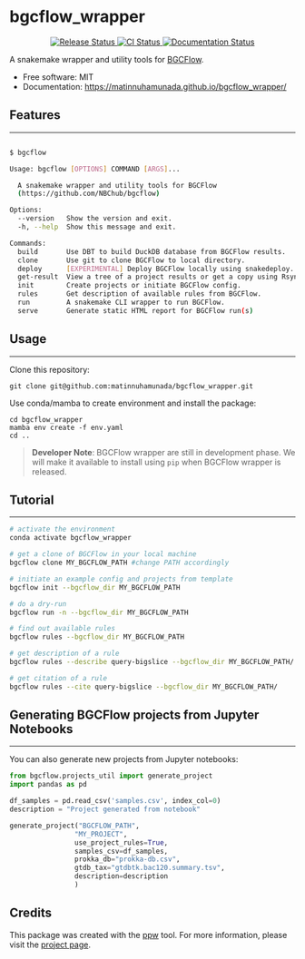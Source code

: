 # bgcflow_wrapper


<p align="center">
<a href="https://pypi.python.org/pypi/bgcflow_wrapper">
    <img src="https://img.shields.io/pypi/v/bgcflow_wrapper.svg"
        alt = "Release Status">
</a>

<a href="https://github.com/matinnuhamunada/bgcflow_wrapper/actions">
    <img src="https://github.com/matinnuhamunada/bgcflow_wrapper/actions/workflows/main.yml/badge.svg?branch=release" alt="CI Status">
</a>

<a href="https://matinnuhamunada.github.io/bgcflow_wrapper/">
    <img src="https://img.shields.io/website/https/matinnuhamunada.github.io/bgcflow_wrapper/index.html.svg?label=docs&down_message=unavailable&up_message=available" alt="Documentation Status">
</a>

</p>


A snakemake wrapper and utility tools for [BGCFlow](https://github.com/NBChub/bgcflow).


* Free software: MIT
* Documentation: <https://matinnuhamunada.github.io/bgcflow_wrapper/>

## Features
--------
```bash

$ bgcflow

Usage: bgcflow [OPTIONS] COMMAND [ARGS]...

  A snakemake wrapper and utility tools for BGCFlow
  (https://github.com/NBChub/bgcflow)

Options:
  --version   Show the version and exit.
  -h, --help  Show this message and exit.

Commands:
  build       Use DBT to build DuckDB database from BGCFlow results.
  clone       Use git to clone BGCFlow to local directory.
  deploy      [EXPERIMENTAL] Deploy BGCFlow locally using snakedeploy.
  get-result  View a tree of a project results or get a copy using Rsync.
  init        Create projects or initiate BGCFlow config.
  rules       Get description of available rules from BGCFlow.
  run         A snakemake CLI wrapper to run BGCFlow.
  serve       Generate static HTML report for BGCFlow run(s)
```

## Usage
--------
Clone this repository:

    git clone git@github.com:matinnuhamunada/bgcflow_wrapper.git

Use conda/mamba to create environment and install the package:

    cd bgcflow_wrapper
    mamba env create -f env.yaml
    cd ..

>**Developer Note**: BGCFlow wrapper are still in development phase. We will make it available to install using `pip` when BGCFlow wrapper is released.

## Tutorial
--------
```bash
# activate the environment
conda activate bgcflow_wrapper
```
```bash
# get a clone of BGCFlow in your local machine
bgcflow clone MY_BGCFLOW_PATH #change PATH accordingly
```
```bash
# initiate an example config and projects from template
bgcflow init --bgcflow_dir MY_BGCFLOW_PATH
```
```bash
# do a dry-run
bgcflow run -n --bgcflow_dir MY_BGCFLOW_PATH
```
```bash
# find out available rules
bgcflow rules --bgcflow_dir MY_BGCFLOW_PATH
```
```bash
# get description of a rule
bgcflow rules --describe query-bigslice --bgcflow_dir MY_BGCFLOW_PATH/
```
```bash
# get citation of a rule
bgcflow rules --cite query-bigslice --bgcflow_dir MY_BGCFLOW_PATH/
```
## Generating BGCFlow projects from Jupyter Notebooks
--------
You can also generate new projects from Jupyter notebooks:
```python
from bgcflow.projects_util import generate_project
import pandas as pd

df_samples = pd.read_csv('samples.csv', index_col=0)
description = "Project generated from notebook"

generate_project("BGCFLOW_PATH",
                "MY_PROJECT",
                use_project_rules=True,
                samples_csv=df_samples,
                prokka_db="prokka-db.csv",
                gtdb_tax="gtdbtk.bac120.summary.tsv",
                description=description
                )
```

## Credits

This package was created with the [ppw](https://zillionare.github.io/python-project-wizard) tool. For more information, please visit the [project page](https://zillionare.github.io/python-project-wizard/).
